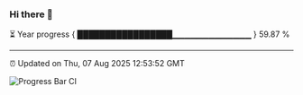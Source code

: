 ### Hi there 👋

⏳ Year progress { █████████████████▁▁▁▁▁▁▁▁▁▁▁▁▁ } 59.87 %

---

⏰ Updated on Thu, 07 Aug 2025 12:53:52 GMT

![Progress Bar CI](https://github.com/liununu/liununu/workflows/Progress%20Bar%20CI/badge.svg)
